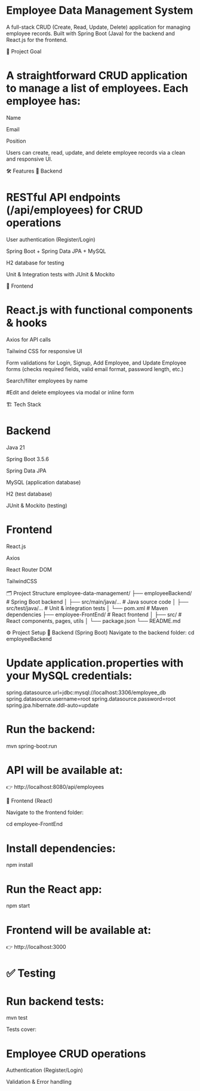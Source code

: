 # Employee Data Management System

A full-stack CRUD (Create, Read, Update, Delete) application for managing employee records.
Built with Spring Boot (Java) for the backend and React.js for the frontend.

🚀 Project Goal

# A straightforward CRUD application to manage a list of employees. Each employee has:

Name

Email

Position

Users can create, read, update, and delete employee records via a clean and responsive UI.

🛠️ Features
🔹 Backend

# RESTful API endpoints (/api/employees) for CRUD operations

User authentication (Register/Login)

Spring Boot + Spring Data JPA + MySQL

H2 database for testing

Unit & Integration tests with JUnit & Mockito

🔹 Frontend

# React.js with functional components & hooks

Axios for API calls

Tailwind CSS for responsive UI

Form validations for Login, Signup, Add Employee, and Update Employee forms (checks required fields, valid email format, password length, etc.)

Search/filter employees by name

#Edit and delete employees via modal or inline form

🏗️ Tech Stack
# Backend

Java 21

Spring Boot 3.5.6

Spring Data JPA

MySQL (application database)

H2 (test database)

JUnit & Mockito (testing)

# Frontend

React.js

Axios

React Router DOM

TailwindCSS

🗂️ Project Structure
employee-data-management/
├── employeeBackend/        # Spring Boot backend
│   ├── src/main/java/...   # Java source code
│   ├── src/test/java/...   # Unit & integration tests
│   └── pom.xml             # Maven dependencies
├── employee-FrontEnd/      # React frontend
│   ├── src/                # React components, pages, utils
│   └── package.json
└── README.md

⚙️ Project Setup
🔹 Backend (Spring Boot)
Navigate to the backend folder:
cd employeeBackend

# Update application.properties with your MySQL credentials:

spring.datasource.url=jdbc:mysql://localhost:3306/employee_db
spring.datasource.username=root
spring.datasource.password=root
spring.jpa.hibernate.ddl-auto=update

# Run the backend:
mvn spring-boot:run

# API will be available at:
👉 http://localhost:8080/api/employees

🔹 Frontend (React)

Navigate to the frontend folder:

cd employee-FrontEnd


# Install dependencies:
npm install


# Run the React app:
npm start


# Frontend will be available at:
👉 http://localhost:3000

# ✅ Testing

# Run backend tests:
mvn test

Tests cover:

# Employee CRUD operations

Authentication (Register/Login)

Validation & Error handling
